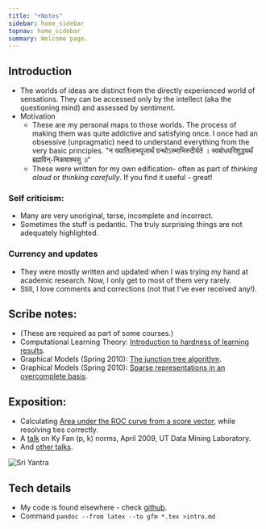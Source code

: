 ```yaml
---
title: "+Notes"
sidebar: home_sidebar
topnav: home_sidebar
summary: Welcome page.
---
```



## Introduction

- The worlds of ideas are distinct from the directly experienced world of sensations. They can be accessed only by the intellect (aka the questioning mind) and assessed by sentiment.
- Motivation
  - These are my personal maps to those worlds. The process of making them was quite addictive and satisfying once. I once had an obsessive (unpragmatic) need to understand everything from the very basic principles. "न ख्यातिलाभपूजार्थं ग्रन्थोऽस्माभिरुदीर्यते । स्वबोधपरिशुद्ध्यर्थं ब्रह्मविन्-निकषाश्मसु ॥"
  - These were written for my own edification- often as part of _thinking aloud_ or _thinking carefully_. If you find it useful - great!

### Self criticism:
- Many are very unoriginal, terse, incomplete and incorrect.
- Sometimes the stuff is pedantic. The truly surprising things are not adequately highlighted.

### Currency and updates
- They were mostly written and updated when I was trying my hand at academic research. Now, I only get to most of them very rarely.
- Still, I love comments and corrections (not that I've ever received any!).

## Scribe notes:

- (These are required as part of some courses.)
- Computational Learning Theory: [Introduction to hardness of learning results](computing/colt/scribeNotes/scribeNotes.pdf).
- Graphical Models (Spring 2010): [The junction tree algorithm](math/probability/probabilisticModels/graphicalModels/scribeNotes/junctionTrees.pdf).
- Graphical Models (Spring 2010): [Sparse representations in an overcomplete basis](computing/numericalAnalysis/exposition/sparseRepresentations/scribedNotes.pdf).  


## Exposition:

- Calculating [Area under the ROC curve from a score vector](math/probability/statistics/AUCFromScores/AUCFromScores.pdf), while resolving ties correctly.     
- A [talk](math/linAlg/exposition/kyFanNorms/kyFanNorms.pdf) on Ky Fan (p, k) norms, April 2009, UT Data Mining Laboratory.
- And [other talks](https://vishvAsa.github.io/resumeLand/vishvasVasukiCV.pdf).

![Sri Yantra](http://upload.wikimedia.org/wikipedia/commons/f/f0/Meru1.jpg)

## Tech details
- My code is found elsewhere - check [github](https://github.com/vishvAsa).
- Command `pandoc --from latex --to gfm *.tex >intro.md`

